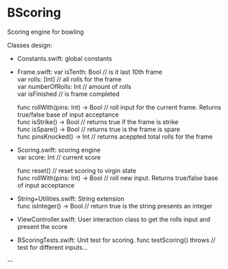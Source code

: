 # BScoring
Scoring engine for bowling


Classes design:

- Constants.swift: global constants

- Frame.swift: 
    var isTenth: Bool  // is it last 10th frame  
    var rolls: [Int]   // all rolls for the frame   
    var numberOfRolls: Int // amount of rolls  
    var isFinished    // is frame completed  
    
    func rollWith(pins: Int) -> Bool // roll input for the current frame. Returns true/false base of input acceptance  
    func isStrike() -> Bool // returns true if the frame is strike  
    func isSpare() -> Bool // returns true is the frame is spare  
    func pinsKnocked() -> Int // returns aceppted total rolls for the frame  
    
    
 - Scoring.swift: scoring engine  
    var score: Int // current score  
    
    func reset() // reset scoring to virgin state  
    func rollWith(pins: Int) -> Bool // roll new input. Returns true/false base of input acceptance   
    
- String+Utilities.swift: String extension  
    func isInteger() -> Bool // return true is the string presents an integer  
        
- ViewController.swift: User interaction class to get the rolls input and present the score  

- BScoringTests.swift: Unit test for scoring. 
    func testScoring() throws  // test for different inputs...  
  
--   


 
